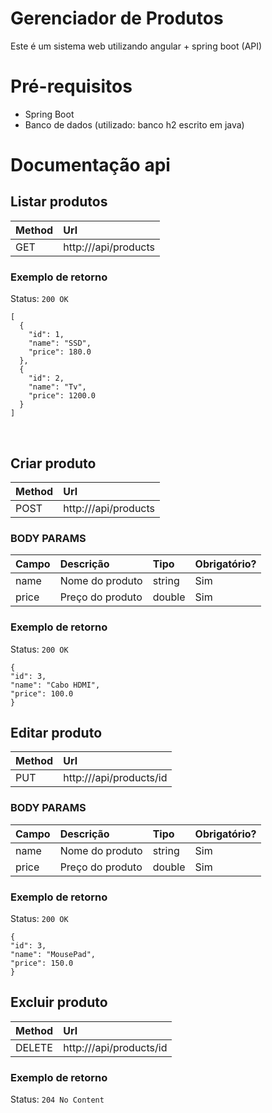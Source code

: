 <h1> Gerenciador de Produtos </h1>

<p> Este é um sistema web utilizando angular + spring boot (API)  </p>

<h1> Pré-requisitos </h1>

- Spring Boot
- Banco de dados (utilizado: banco h2 escrito em java)

<h1> Documentação api </h1>

<h2> Listar produtos </h2>

| Method | Url                               |
|:-------|:----------------------------------|
| GET    | http://<dominio>/api/products|

### Exemplo de retorno

Status: `200 OK`

```
[
  {
    "id": 1,
    "name": "SSD",
    "price": 180.0
  },
  {
    "id": 2,
    "name": "Tv",
    "price": 1200.0
  }
]
```
  
  <br>
  
  <h2> Criar produto </h2>

| Method | Url                               |
|:-------|:----------------------------------|
| POST   | http://<dominio>/api/products|

### BODY PARAMS

| Campo             |  Descrição                           | Tipo    | Obrigatório? |
|:------------------|:-------------------------------------|:--------|:-------------|
| name              | Nome do produto                      | string  | Sim          |
| price             | Preço do produto                     | double  | Sim          |

### Exemplo de retorno
  
  Status: `200 OK`
  
  ```
{
  "id": 3,
  "name": "Cabo HDMI",
  "price": 100.0
}
```

  <h2> Editar produto </h2>

| Method | Url                               |
|:-------|:----------------------------------|
| PUT    | http://<dominio>/api/products/id|

### BODY PARAMS

| Campo             |  Descrição                           | Tipo    | Obrigatório? |
|:------------------|:-------------------------------------|:--------|:-------------|
| name              | Nome do produto                      | string  | Sim          |
| price             | Preço do produto                     | double  | Sim          |

### Exemplo de retorno
  
  Status: `200 OK`
  
  ```
{
  "id": 3,
  "name": "MousePad",
  "price": 150.0
}
```
  
  <h2> Excluir produto </h2>

| Method | Url                               |
|:-------|:----------------------------------|
| DELETE | http://<dominio>/api/products/id|

### Exemplo de retorno
  
  Status: `204 No Content`
  
 
  
